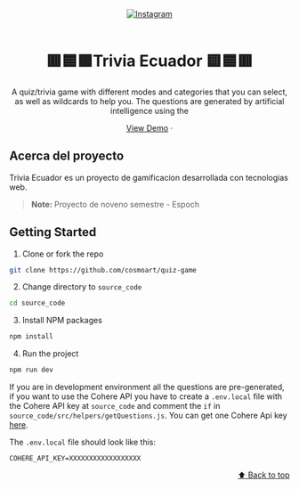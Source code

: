 <div id="top"></div>

<!-- PROJECT LOGO -->
<div align="center">
<a href="https://quizi.vercel.app"><img src="./readme/header.webp" alt="Instagram" /></a>
<br/>
<br />

# 🟥🟦🟩Trivia Ecuador 🟨🟦🟥

A quiz/trivia game with different modes and categories that you can select, as well as wildcards to help you. The questions are generated by artificial intelligence using the

<a href="https://quizi.vercel.app">View Demo</a>
·

</div>

<!-- TABLE OF CONTENTS -->

## Acerca del proyecto

Trivia Ecuador es un proyecto de gamificacion desarrollada con tecnologias web.

> **Note:** Proyecto de noveno semestre - Espoch

<!-- GETTING STARTED -->

## Getting Started

1. Clone or fork the repo

```sh
git clone https://github.com/cosmoart/quiz-game
```

2. Change directory to `source_code`

```sh
cd source_code
```

3. Install NPM packages

```sh
npm install
```

4. Run the project

```sh
npm run dev
```

If you are in development environment all the questions are pre-generated, if you want to use the Cohere API you have to create a `.env.local` file with the Cohere API key at `source_code` and comment the `if` in `source_code/src/helpers/getQuestions.js`. You can get one Cohere Api key [here](https://dashboard.cohere.ai/welcome/register).

The `.env.local` file should look like this:

```
COHERE_API_KEY=XXXXXXXXXXXXXXXXXX
```

<p align="right"><a href="#top">⬆️ Back to top</a></p>

<!-- LICENSE -->

